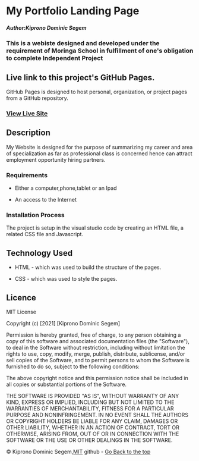 # My Portfolio Landing Page
##### Author:Kiprono Dominic Segem
### This is a webiste designed and developed under the requirement of Moringa School in fulfillment of one's obligation to complete Independent Project
## Live link to this project's GitHub Pages.
GitHub Pages is designed to host personal, organization, or project pages from a GitHub repository.
### [View Live Site]()
## Description
My Website is designed for the purpose of summarizing my career and area of specialization as far as professional class is concerned hence can attract employment opportunity hiring partners.
### Requirements

* Either a computer,phone,tablet or an Ipad

* An access to the Internet

### Installation Process
The project is setup in the visual studio code by creating an HTML file, a related CSS file and Javascript.

## Technology Used
* HTML - which was used to build the structure of the pages.

* CSS - which was used to style the pages.



## Licence

MIT License

Copyright (c) [2021] [Kiprono Dominic Segem]

Permission is hereby granted, free of charge, to any person obtaining a copy
of this software and associated documentation files (the "Software"), to deal
in the Software without restriction, including without limitation the rights
to use, copy, modify, merge, publish, distribute, sublicense, and/or sell
copies of the Software, and to permit persons to whom the Software is
furnished to do so, subject to the following conditions:

The above copyright notice and this permission notice shall be included in all
copies or substantial portions of the Software.

THE SOFTWARE IS PROVIDED "AS IS", WITHOUT WARRANTY OF ANY KIND, EXPRESS OR
IMPLIED, INCLUDING BUT NOT LIMITED TO THE WARRANTIES OF MERCHANTABILITY,
FITNESS FOR A PARTICULAR PURPOSE AND NONINFRINGEMENT. IN NO EVENT SHALL THE
AUTHORS OR COPYRIGHT HOLDERS BE LIABLE FOR ANY CLAIM, DAMAGES OR OTHER
LIABILITY, WHETHER IN AN ACTION OF CONTRACT, TORT OR OTHERWISE, ARISING FROM,
OUT OF OR IN CONNECTION WITH THE SOFTWARE OR THE USE OR OTHER DEALINGS IN THE
SOFTWARE.

©️ Kiprono Dominic Segem,[MIT](https://choosealicense.com/licenses/mit/)
github - [Go Back to the top](#authorkiprono-dominic-segem)
